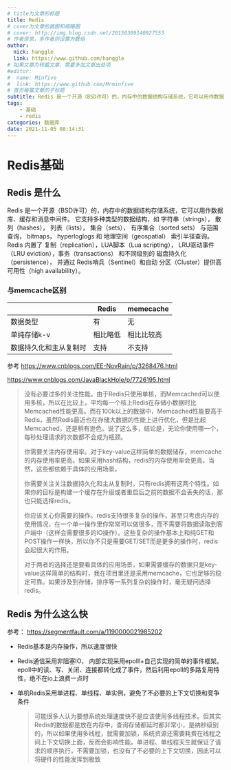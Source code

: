 ```yaml
---
# title为文章的标题
title: Redis
# cover为文章的首图和缩略图
# cover: http://img.blog.csdn.net/20150309140927553
# 作者信息，多作者则设置为数组
author: 
  nick: hanggle
  link: https://www.github.com/hanggle
# 如果文章为转载文章，需要多加文章出处项
#editor:
#  name: Minfive
#  link: https://www.github.com/Mrminfive
# 首页每篇文章的子标题
subtitle: Redis 是一个开源（BSD许可）的，内存中的数据结构存储系统，它可以用作数据库、缓存和消息中间件。 它支持多种类型的数据结构，如 字符串（strings）， 散列（hashes）， 列表（lists）， 集合（sets）， 有序集合（sorted sets） 与范围查询， bitmaps， hyperloglogs 和 地理空间（geospatial） 索引半径查询。 Redis 内置了 复制（replication），LUA脚本（Lua scripting）， LRU驱动事件（LRU eviction），事务（transactions） 和不同级别的 磁盘持久化（persistence）， 并通过 Redis哨兵（Sentinel）和自动 分区（Cluster）提供高可用性（high availability）。
tags: 
    - 基础
    - redis
categories: 数据库
date: 2021-11-05 08:14:31
---
```


# Redis基础

## Redis 是什么

Redis 是一个开源（BSD许可）的，内存中的数据结构存储系统，它可以用作数据库、缓存和消息中间件。 它支持多种类型的数据结构，如 字符串（strings）， 散列（hashes）， 列表（lists）， 集合（sets）， 有序集合（sorted sets） 与范围查询， bitmaps， hyperloglogs 和 地理空间（geospatial） 索引半径查询。 Redis 内置了 复制（replication），LUA脚本（Lua scripting）， LRU驱动事件（LRU eviction），事务（transactions） 和不同级别的 磁盘持久化（persistence）， 并通过 Redis哨兵（Sentinel）和自动 分区（Cluster）提供高可用性（high availability）。

### 与memcache区别

|             | Redis | memecache |
| ----------- | ----- | --------- |
| 数据类型        | 有     | 无         |
| 单纯存储k-v     | 相比略低  | 相比比较高     |
| 数据持久化和主从复制时 | 支持    | 不支持       |

参考 https://www.cnblogs.com/EE-NovRain/p/3268476.html

https://www.cnblogs.com/JavaBlackHole/p/7726195.html

> 没有必要过多的关注性能。由于Redis只使用单核，而Memcached可以使用多核，所以在比较上，平均每一个核上Redis在存储小数据时比Memcached性能更高。而在100k以上的数据中，Memcached性能要高于Redis，虽然Redis最近也在存储大数据的性能上进行优化，但是比起Memcached，还是稍有逊色。说了这么多，结论是，无论你使用哪一个，每秒处理请求的次数都不会成为瓶颈。
> 
> 你需要关注内存使用率。对于key-value这样简单的数据储存，memcache的内存使用率更高。如果采用hash结构，redis的内存使用率会更高。当然，这些都依赖于具体的应用场景。
> 
> 你需要关注关注数据持久化和主从复制时，只有redis拥有这两个特性。如果你的目标是构建一个缓存在升级或者重启后之前的数据不会丢失的话，那也只能选择redis。
> 
> 你应该关心你需要的操作。redis支持很多复杂的操作，甚至只考虑内存的使用情况，在一个单一操作里你常常可以做很多，而不需要将数据读取到客户端中（这样会需要很多的IO操作）。这些复杂的操作基本上和纯GET和POST操作一样快，所以你不只是需要GET/SET而是更多的操作时，redis会起很大的作用。
> 
> 对于两者的选择还是要看具体的应用场景，如果需要缓存的数据只是key-value这样简单的结构时，我在项目里还是采用memcache，它也足够的稳定可靠。如果涉及到存储，排序等一系列复杂的操作时，毫无疑问选择redis。

## Redis 为什么这么快

参考： https://segmentfault.com/a/1190000021985202

* Redis基本是内存操作，所以速度很快

* Redis通信采用非阻塞IO， 内部实现采用epolll+自己实现的简单的事件框架。epoll中的读、写、关闭、连接都转化成了事件，然后利用epoll的多路复用特性，绝不在io上浪费一点时

* 单机Redis采用单进程、单线程、单实例，避免了不必要的上下文切换和竞争条件
  
  > 可能很多人认为要想系统处理速度快不是应该使用多线程技术。但其实Redis的数据都是放在内存中，查询存储都延时都非常小，是纳秒级别的，所以如果使用多线程，就需要加锁，系统资源还需要耗费在线程之间上下文切换上面，反而会影响性能。单进程、单线程天生就保证了请求的顺序执行，不需要加锁，也没有了不必要的上下文切换，因此可以将硬件的性能发挥到极致
